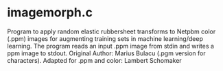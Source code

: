 # imagemorph.c
Program to apply random elastic rubbersheet  transforms to Netpbm color (.ppm) images for  augmenting training sets in machine learning/deep learning.  The program reads an input .ppm image from stdin and writes a ppm image to stdout.  Original Author: Marius Bulacu (.pgm version for characters). Adapted for .ppm and color: Lambert Schomaker
